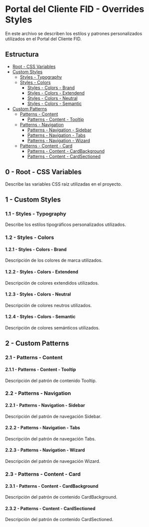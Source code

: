 # Portal del Cliente FID - Overrides Styles

En este archivo se describen los estilos y patrones personalizados utilizados en el Portal del Cliente FID.

## Estructura

- [Root - CSS Variables](#0---root---css-variables)
- [Custom Styles](#1---custom-styles)
  - [Styles - Typography](#1.1---styles---typography)
  - [Styles - Colors](#1.2---styles---colors)
    - [Styles - Colors - Brand](#1.2.1---styles---colors---brand)
    - [Styles - Colors - Extendend](#1.2.2---styles---colors---extendend)
    - [Styles - Colors - Neutral](#1.2.3---styles---colors---neutral)
    - [Styles - Colors - Semantic](#1.2.4---styles---colors---semantic)
- [Custom Patterns](#2---custom-patterns)
  - [Patterns - Content](#2.1---patterns---content)
    - [Patterns - Content - Tooltip](#2.1.1---patterns---content---tooltip)
  - [Patterns - Navigation](#2.2---patterns---navigation)
    - [Patterns - Navigation - Sidebar](#2.2.1---patterns---navigation---sidebar)
    - [Patterns - Navigation - Tabs](#2.2.2---patterns---navigation---tabs)
    - [Patterns - Navigation - Wizard](#2.2.3---patterns---navigation---wizard)
  - [Patterns - Content - Card](#2.3---patterns---content---card)
    - [Patterns - Content - CardBackground](#2.3.1---patterns---content---cardbackground)
    - [Patterns - Content - CardSectioned](#2.3.2---patterns---content---cardsectioned)

## 0 - Root - CSS Variables

Describe las variables CSS raíz utilizadas en el proyecto.

## 1 - Custom Styles

### 1.1 - Styles - Typography

Describe los estilos tipográficos personalizados utilizados.

### 1.2 - Styles - Colors

#### 1.2.1 - Styles - Colors - Brand

Descripción de los colores de marca utilizados.

#### 1.2.2 - Styles - Colors - Extendend

Descripción de colores extendidos utilizados.

#### 1.2.3 - Styles - Colors - Neutral

Descripción de colores neutros utilizados.

#### 1.2.4 - Styles - Colors - Semantic

Descripción de colores semánticos utilizados.

## 2 - Custom Patterns

### 2.1 - Patterns - Content

#### 2.1.1 - Patterns - Content - Tooltip

Descripción del patrón de contenido Tooltip.

### 2.2 - Patterns - Navigation

#### 2.2.1 - Patterns - Navigation - Sidebar

Descripción del patrón de navegación Sidebar.

#### 2.2.2 - Patterns - Navigation - Tabs

Descripción del patrón de navegación Tabs.

#### 2.2.3 - Patterns - Navigation - Wizard

Descripción del patrón de navegación Wizard.

### 2.3 - Patterns - Content - Card

#### 2.3.1 - Patterns - Content - CardBackground

Descripción del patrón de contenido CardBackground.

#### 2.3.2 - Patterns - Content - CardSectioned

Descripción del patrón de contenido CardSectioned.
